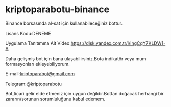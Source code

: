 # kriptoparabotu-binance
Binance borsasında al-sat için kullanabileceğiniz bottur.

Lisans Kodu:DENEME

Uygulama Tanıtımına Ait Video:https://disk.yandex.com.tr/i/IngCqY7KLDW1-A

Daha gelişmiş bot için bana ulaşabilirsiniz.Bota indikatör veya mum formasyonları ekleyebiliyorum.

E-mail:kriptoparabot@gmail.com

Telegram:@kriptoparabotu

Bot,ticari gelir elde etmeniz için uygun değildir.Bottan doğacak herhangi bir zararın/sorunun sorumluluğunu kabul edemem.
